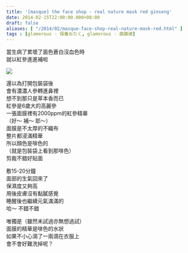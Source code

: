 ```yaml
---
title: '[masque] the face shop - real nature mask red ginseng'
date: 2014-02-15T22:00:00.000+08:00
draft: false
aliases: [ "/2014/02/masque-face-shop-real-nature-mask-red.html" ]
tags : [glamorous - 保養おたく, glamorous - 面膜魂]
---
```


當生病了累壞了面色蒼白沒血色時  
就以紅參進進補啦  

![](/images/faceshopredgin.jpg)

還以為打開包裝袋後  
會有濃濃人參轉進鼻裡  
想不到那只是草本香而已  
紅參是6歲大的高麗參  
一張面膜裡有2000ppm的紅參精華  
（好～ 補～ 耶～）  
面膜是不太厚的不織布  
整片都浸滿精華  
所以顏色是啡色的  
（就是包裝袋上看到那啡色）  
剪裁不錯好貼面  
  
敷15-20分鐘  
面部的生氣回來了  
保濕度又夠高  
用後皮膚沒有黏膩感覺  
睡醒後也繼續元氣滿滿的  
哈～ 不錯不錯  
  
唯獨是（雖然未試過亦無想過試）  
面膜的精華是啡色的水狀  
如果不小心滴了一兩滴在衣服上  
會不會好難洗掉呢？
